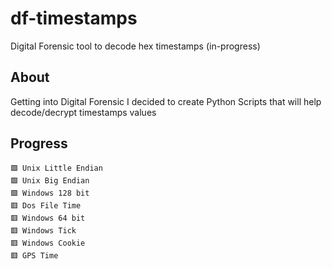 # df-timestamps
Digital Forensic tool to decode hex timestamps (in-progress)

## About

Getting into Digital Forensic I decided to create Python Scripts
that will help decode/decrypt timestamps values

## Progress
    🟩 Unix Little Endian
    🟩 Unix Big Endian
    🟩 Windows 128 bit
    🟥 Dos File Time
    🟥 Windows 64 bit
    🟥 Windows Tick
    🟥 Windows Cookie
    🟥 GPS Time